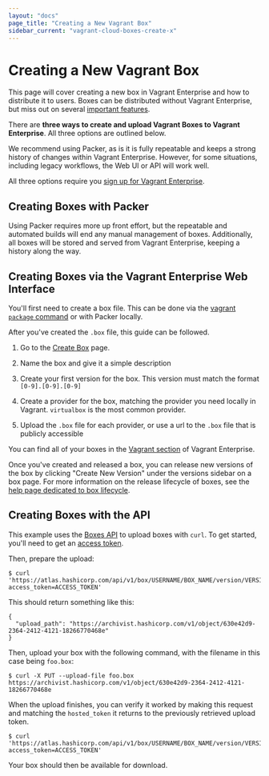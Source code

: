 ```yaml
---
layout: "docs"
page_title: "Creating a New Vagrant Box"
sidebar_current: "vagrant-cloud-boxes-create-x"
---
```


# Creating a New Vagrant Box

This page will cover creating a new box in Vagrant Enterprise and how to distribute
it to users. Boxes can be distributed without Vagrant Enterprise, but
miss out on several [important features](/help/vagrant/boxes).

There are __three ways to create and upload Vagrant Boxes to Vagrant Enterprise__. All
three options are outlined below.

We recommend using Packer, as is it is fully repeatable and keeps a strong
history of changes within Vagrant Enterprise. However, for some situations, including
legacy workflows, the Web UI or API will work well.

All three options require you [sign up for Vagrant Enterprise](/account/new).

## Creating Boxes with Packer

Using Packer requires more up front effort, but the repeatable and
automated builds will end any manual management of boxes. Additionally,
all boxes will be stored and served from Vagrant Enterprise, keeping a history along
 the way.

## Creating Boxes via the Vagrant Enterprise Web Interface

You'll first need to create a box file. This can be done via
the [vagrant `package` command](http://docs.vagrantup.com/v2/boxes/base.html)
or with Packer locally.

After you've created the `.box` file, this guide can be followed.

1. Go to the [Create Box](/boxes/new) page.

1. Name the box and give it a simple description

1. Create your first version for the box. This version
must match the format `[0-9].[0-9].[0-9]`

1. Create a provider for the box, matching the provider you need
locally in Vagrant. `virtualbox` is the most common provider.

1. Upload the `.box` file for each provider, or use a url to the `.box`
file that is publicly accessible

You can find all of your boxes in the [Vagrant section](/vagrant) of Vagrant Enterprise.

Once you've created and released a box, you can release new versions of
the box by clicking "Create New Version" under the versions sidebar on
a box page. For more information on the release lifecycle of boxes, see
the [help page dedicated to box lifecycle](/help/boxes/lifecycle).

## Creating Boxes with the API

This example uses the [Boxes API](/docs) to upload boxes with `curl`. To
get started, you'll need to get an [access token](/settings/tokens).

Then, prepare the upload:

    $ curl 'https://atlas.hashicorp.com/api/v1/box/USERNAME/BOX_NAME/version/VERSION/provider/PROVIDER_NAME/upload?access_token=ACCESS_TOKEN'

This should return something like this:

    {
      "upload_path": "https://archivist.hashicorp.com/v1/object/630e42d9-2364-2412-4121-18266770468e"
    }

Then, upload your box with the following command, with the filename in this case being `foo.box`:

    $ curl -X PUT --upload-file foo.box https://archivist.hashicorp.com/v1/object/630e42d9-2364-2412-4121-18266770468e

When the upload finishes, you can verify it worked by making this request and matching the `hosted_token` it returns to the previously retrieved upload token.

    $ curl 'https://atlas.hashicorp.com/api/v1/box/USERNAME/BOX_NAME/version/VERSION_NUMBER/provider/PROVIDER_NAME?access_token=ACCESS_TOKEN'

Your box should then be available for download.
